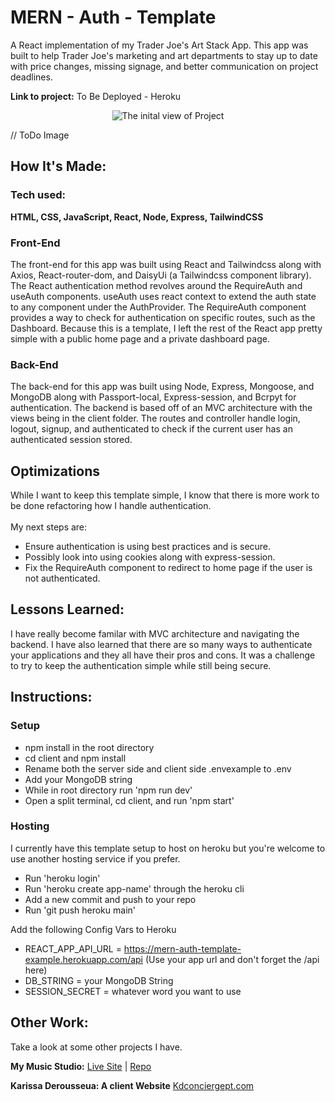 # MERN - Auth - Template

A React implementation of my Trader Joe's Art Stack App. This app was built to help Trader Joe's
marketing and art departments to stay up to date with price changes, missing signage, and better
communication on project deadlines.

**Link to project:** To Be Deployed - Heroku

<p align="center" ><img align="center" src="" alt="The inital view of Project" /></p>
// ToDo Image

## How It's Made:

### Tech used:

**HTML, CSS, JavaScript, React, Node, Express, TailwindCSS**

### Front-End

The front-end for this app was built using React and Tailwindcss along with Axios, React-router-dom, and DaisyUi (a Tailwindcss component library). The React authentication method revolves around the RequireAuth and useAuth components. useAuth uses react context to extend the auth state to any component under the AuthProvider. The RequireAuth component provides a way to check for authentication on specific routes, such as the Dashboard. Because this is a template, I left the rest of the React app pretty simple with a public home page and a private dashboard page.

### Back-End

The back-end for this app was built using Node, Express, Mongoose, and MongoDB along with Passport-local, Express-session, and Bcrpyt for authentication. The backend is based off of an MVC architecture with the views being in the client folder. The routes and controller handle login, logout, signup, and authenticated to check if the current user has an authenticated session stored.

## Optimizations

While I want to keep this template simple, I know that there is more work to be done refactoring how I handle authentication.<br>  
My next steps are:

- Ensure authentication is using best practices and is secure.
- Possibly look into using cookies along with express-session.
- Fix the RequireAuth component to redirect to home page if the user is not authenticated.

## Lessons Learned:

I have really become familar with MVC architecture and navigating the backend. I have also learned that there are so many ways to authenticate your applications and they all have their pros and cons. It was a challenge to try to keep the authentication simple while still being secure.

## Instructions:

### Setup

- npm install in the root directory
- cd client and npm install
- Rename both the server side and client side .envexample to .env
- Add your MongoDB string
- While in root directory run 'npm run dev'
- Open a split terminal, cd client, and run 'npm start'

### Hosting

I currently have this template setup to host on heroku but you're welcome to use another hosting service if you prefer.

- Run 'heroku login'
- Run 'heroku create app-name' through the heroku cli
- Add a new commit and push to your repo
- Run 'git push heroku main'

Add the following Config Vars to Heroku

- REACT_APP_API_URL = https://mern-auth-template-example.herokuapp.com/api (Use your app url and don't forget the /api here)
- DB_STRING = your MongoDB String
- SESSION_SECRET = whatever word you want to use

## Other Work:

Take a look at some other projects I have.

**My Music Studio:** [Live Site](https://my-music-studio.herokuapp.com/) | [Repo](https://github.com/Blake-Larson/my-music-studio)

**Karissa Derousseua: A client Website** [Kdconciergept.com](https://kdconciergept.com/)
